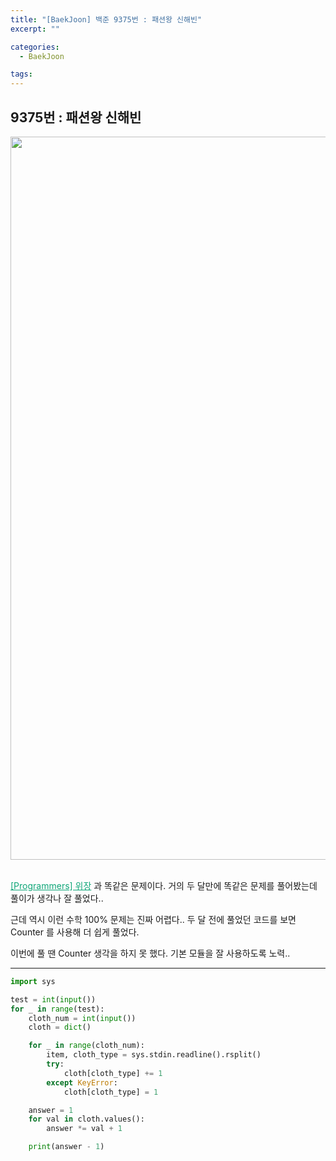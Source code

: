 ```yaml
---
title: "[BaekJoon] 백준 9375번 : 패션왕 신해빈"
excerpt: ""

categories:
  - BaekJoon

tags:
---
```


## 9375번 : 패션왕 신해빈

<center><img width="1157" alt="Fashion" src="https://user-images.githubusercontent.com/54533309/93614681-6852d800-fa0d-11ea-9c9b-8127d20e6670.png">
</center>


<br>

<a href="https://nam-ki-bok.github.io/quiz/Quiz_Camouflage/" style="color:#0FA678">[Programmers] 위장</a> 과 똑같은 문제이다. 거의 두 달만에 똑같은 문제를 풀어봤는데 풀이가 생각나 잘 풀었다..

근데 역시 이런 수학 100% 문제는 진짜 어렵다.. 두 달 전에 풀었던 코드를 보면 Counter 를 사용해 더 쉽게 풀었다.

이번에 풀 땐 Counter 생각을 하지 못 했다. 기본 모듈을 잘 사용하도록 노력..

---

```python
import sys

test = int(input())
for _ in range(test):
	cloth_num = int(input())
	cloth = dict()

	for _ in range(cloth_num):
		item, cloth_type = sys.stdin.readline().rsplit()
		try:
			cloth[cloth_type] += 1
		except KeyError:
			cloth[cloth_type] = 1

	answer = 1
	for val in cloth.values():
		answer *= val + 1

	print(answer - 1)
```

<br>